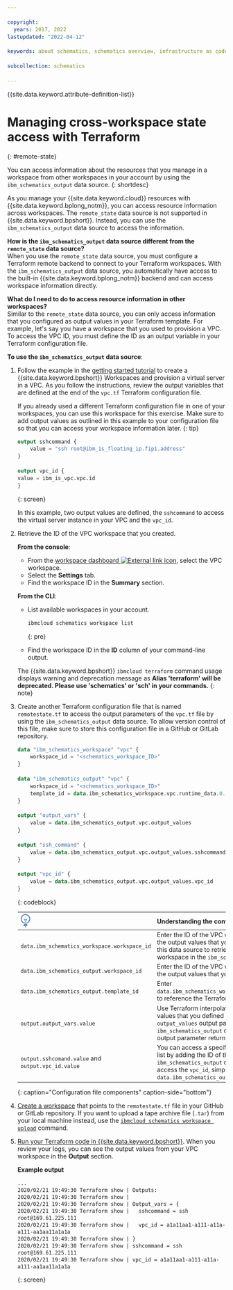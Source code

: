 ```yaml
---

copyright:
  years: 2017, 2022
lastupdated: "2022-04-12"

keywords: about schematics, schematics overview, infrastructure as code, iac, differences schematics and terraform, schematics vs terraform, how does schematics work, schematics benefits, why use schematics, terraform template, schematics workspace

subcollection: schematics

---
```


{{site.data.keyword.attribute-definition-list}}

# Managing cross-workspace state access with Terraform
{: #remote-state}

You can access information about the resources that you manage in a workspace from other workspaces in your account by using the `ibm_schematics_output` data source.
{: shortdesc}

As you manage your {{site.data.keyword.cloud}} resources with {{site.data.keyword.bplong_notm}}, you can access resource information across workspaces. The `remote_state` data source is not supported in {{site.data.keyword.bpshort}}. Instead, you can use the `ibm_schematics_output` data source to access the information. 

**How is the `ibm_schematics_output` data source different from the `remote_state` data source?** </br>
When you use the `remote_state` data source, you must configure a Terraform remote backend to connect to your Terraform workspaces. With the `ibm_schematics_output` data source, you automatically have access to the built-in {{site.data.keyword.bplong_notm}} backend and can access workspace information directly.

**What do I need to do to access resource information in other workspaces?** </br>
Similar to the `remote_state` data source, you can only access information that you configured as output values in your Terraform template. For example, let's say you have a workspace that you used to provision a VPC. To access the VPC ID, you must define the ID as an output variable in your Terraform configuration file.

**To use the `ibm_schematics_output` data source**:

1. Follow the example in the [getting started tutorial](/docs/schematics?topic=schematics-getting-started) to create a {{site.data.keyword.bpshort}} Workspaces and provision a virtual server in a VPC. As you follow the instructions, review the output variables that are defined at the end of the `vpc.tf` Terraform configuration file. 

    If you already used a different Terraform configuration file in one of your workspaces, you can use this workspace for this exercise. Make sure to add output values as outlined in this example to your configuration file so that you can access your workspace information later. 
    {: tip}

    ```terraform
    output sshcommand {
        value = "ssh root@ibm_is_floating_ip.fip1.address"
    }

    output vpc_id {
    value = ibm_is_vpc.vpc.id
    }
    ```
    {: screen}

    In this example, two output values are defined, the `sshcommand` to access the virtual server instance in your VPC and the `vpc_id`.

2. Retrieve the ID of the VPC workspace that you created. 

    **From the console**:
    - From the [workspace dashboard ![External link icon](../icons/launch-glyph.svg "External link icon")](https://cloud.ibm.com/schematics/workspaces), select the VPC workspace.
    - Select the **Settings** tab.
    - Find the workspace ID in the **Summary** section. 

    **From the CLI**:
    - List available workspaces in your account.
        ```sh
        ibmcloud schematics workspace list
        ```
        {: pre}

    - Find the workspace ID in the **ID** column of your command-line output. 

    The {{site.data.keyword.bpshort}} `ibmcloud terraform` command usage displays warning and deprecation message as **Alias 'terraform' will be deprecated. Please use 'schematics' or 'sch' in your commands.**
    {: note}

3. Create another Terraform configuration file that is named `remotestate.tf` to access the output parameters of the `vpc.tf` file by using the `ibm_schematics_output` data source. To allow version control of this file, make sure to store this configuration file in a GitHub or GitLab repository. 
    ```terraform
    data "ibm_schematics_workspace" "vpc" {
        workspace_id = "<schematics_workspace_ID>"
    }

    data "ibm_schematics_output" "vpc" {
        workspace_id = "<schematics_workspace_ID>"
        template_id = data.ibm_schematics_workspace.vpc.runtime_data.0.id
    }

    output "output_vars" {
        value = data.ibm_schematics_output.vpc.output_values
    }

    output "ssh_command" {
        value = data.ibm_schematics_output.vpc.output_values.sshcommand
    }

    output "vpc_id" {
        value = data.ibm_schematics_output.vpc.output_values.vpc_id
    }
    ```
    {: codeblock}

    | ![Idea icon](images/idea.png) | Understanding the configuration file components |
    | -- | -- |
    | `data.ibm_schematics_workspace.workspace_id` | Enter the ID of the VPC workspace where you defined the output values that you want to access. You need this data source to retrieve the template ID of the workspace in the `ibm_schematics_output` data source. |
    | `data.ibm_schematics_output.workspace_id` | Enter the ID of the VPC workspace where you defined the output values that you want to access. |
    | `data.ibm_schematics_output.template_id` | Enter `data.ibm_schematics_workspace.vpc.runtime_data.0.id` to reference the Terraform template of your workspace. |
    | `output.output_vars.value` | Use Terraform interpolation syntax to access all output values that you defined in the `vpc.tf` file by using the `output_values` output parameter of the `ibm_schematics_output` data source. The `output_values` output parameter returns all output values as a list. |
    | `output.sshcomand.value`  and `output.vpc_id.value` | You can access a specific value in the `output_values` list by adding the ID of the output value to your `ibm_schematics_output` data source. For example, to access the `vpc_id`, simply use `data.ibm_schematics_output.vpc.output_values.vpc_id`. |
    {: caption="Configuration file components" caption-side="bottom"}

4. [Create a workspace](/docs/schematics?topic=schematics-workspace-setup#create-workspace) that points to the `remotestate.tf` file in your GitHub or GitLab repository. If you want to upload a tape archive file (`.tar`) from your local machine instead, use the [`ibmcloud schematics workspace upload`](/docs/schematics?topic=schematics-schematics-cli-reference#schematics-workspace-upload) command.

5. [Run your Terraform code in {{site.data.keyword.bpshort}}](/docs/schematics?topic=schematics-manage-lifecycle#deploy-resources). When you review your logs, you can see the output values from your VPC workspace in the **Output** section. 

    **Example output**
    ```text
    ...
    2020/02/21 19:49:30 Terraform show | Outputs:
    2020/02/21 19:49:30 Terraform show | 
    2020/02/21 19:49:30 Terraform show | Output_vars = {
    2020/02/21 19:49:30 Terraform show |   sshcommand = ssh root@169.61.225.111
    2020/02/21 19:49:30 Terraform show |   vpc_id = a1a11aa1-a111-a11a-a111-aa1aa11a1a1a
    2020/02/21 19:49:30 Terraform show | }
    2020/02/21 19:49:30 Terraform show | sshcommand = ssh root@169.61.225.111
    2020/02/21 19:49:30 Terraform show | vpc_id = a1a11aa1-a111-a11a-a111-aa1aa11a1a1a
    ```
    {: screen}


